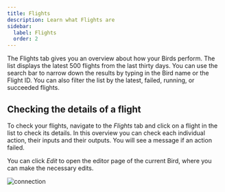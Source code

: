 ```yaml
---
title: Flights
description: Learn what Flights are
sidebar:
  label: Flights
  order: 2
---
```


The Flights tab gives you an overview about how your Birds perform. The list displays the latest 500 flights from the last thirty days. You can use the search bar to narrow down the results by typing in the Bird name or the Flight ID. You can also filter the list by the latest, failed, running, or succeeded flights.

## Checking the details of a flight

To check your flights, navigate to the _Flights_ tab and click on a flight in the list to check its details. In this overview you can check each individual action, their inputs and their outputs. You will see a message if an action failed.

You can click _Edit_ to open the editor page of the current Bird, where you can make the necessary edits.

![connection](~/assets/docs/flight-details.png)
